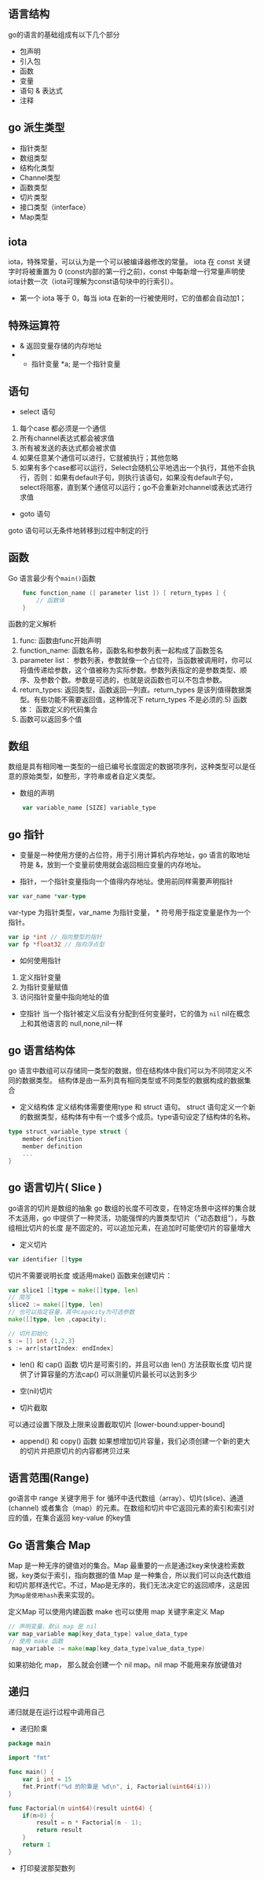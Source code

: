 
## 语言结构
go的语言的基础组成有以下几个部分
* 包声明
* 引入包
* 函数
* 变量
* 语句 & 表达式
* 注释

## go 派生类型
* 指针类型
* 数组类型
* 结构化类型
* Channel类型
* 函数类型
* 切片类型
* 接口类型（interface）
* Map类型

## iota
iota，特殊常量，可以认为是一个可以被编译器修改的常量。
iota 在 const 关键字时将被重置为 0 (const内部的第一行之前)，const 中每新增一行常量声明使iota计数一次（iota可理解为const语句块中的行索引）。

* 第一个 iota 等于 0，每当 iota 在新的一行被使用时，它的值都会自动加1；

## 特殊运算符

* & 返回变量存储的内存地址
* * 指针变量 *a; 是一个指针变量

## 语句

* select 语句
1) 每个case 都必须是一个通信
2) 所有channel表达式都会被求值
3) 所有被发送的表达式都会被求值
4) 如果任意某个通信可以进行，它就被执行；其他忽略
5) 如果有多个case都可以运行，Select会随机公平地选出一个执行，其他不会执行，否则：如果有default子句，则执行该语句，如果没有default子句，select将阻塞，直到某个通信可以运行；go不会重新对channel或表达式进行求值

* goto 语句

goto 语句可以无条件地转移到过程中制定的行

## 函数
Go 语言最少有个`main()`函数
```go
    func function_name ([ parameter list ]) [ return_types ] {
        // 函数体
    }
```
函数的定义解析
1) func: 函数由func开始声明
2) function_name: 函数名称，函数名和参数列表一起构成了函数签名
3) parameter list： 参数列表，参数就像一个占位符，当函数被调用时，你可以将值传递给参数，这个值被称为实际参数。参数列表指定的是参数类型、顺序、及参数个数。参数是可选的，也就是说函数也可以不包含参数。
4) return_types: 返回类型，函数返回一列直。return_types 是该列值得数据类型。有些功能不需要返回值，这种情况下 return_types 不是必须的.5) 函数体： 函数定义的代码集合
6) 函数可以返回多个值

## 数组

数组是具有相同唯一类型的一组已编号长度固定的数据项序列，这种类型可以是任意的原始类型，如整形，字符串或者自定义类型。

* 数组的声明
```js
    var variable_name [SIZE] variable_type
```

## go 指针
* 变量是一种使用方便的占位符，用于引用计算机内存地址，go 语言的取地址符是 &，放到一个变量前使用就会返回相应变量的内存地址。

* 指针，一个指针变量指向一个值得内存地址。使用前同样需要声明指针
```go
var var_name *var-type
```
var-type 为指针类型，var_name 为指针变量， * 符号用于指定变量是作为一个指针。
```go
var ip *int // 指向整型的指针
var fp *float32 // 指向浮点型
```
* 如何使用指针
1) 定义指针变量
2) 为指针变量赋值
3) 访问指针变量中指向地址的值

* 空指针
当一个指针被定义后没有分配到任何变量时，它的值为 `nil`
nil在概念上和其他语言的 null,none,nil一样

## go 语言结构体
go 语言中数组可以存储同一类型的数据，但在结构体中我们可以为不同项定义不同的数据类型。
结构体是由一系列具有相同类型或不同类型的数据构成的数据集合

* 定义结构体
定义结构体需要使用type 和 struct 语句。 struct 语句定义一个新的数据类型，结构体有中有一个或多个成员。type语句设定了结构体的名称。
```go
type struct_variable_type struct {
    member definition
    member definition
    ...
}
```

## go 语言切片( Slice )

go语言的切片是数组的抽象
go 数组的长度不可改变，在特定场景中这样的集合就不太适用，go 中提供了一种灵活，功能强悍的内置类型切片（”动态数组“），与数组相比切片的长度
是不固定的，可以追加元素，在追加时可能使切片的容量增大

* 定义切片
```go
var identifier []type
```
切片不需要说明长度
或适用make() 函数来创建切片：
```go
var slice1 []type = make([]type, len)
// 简写
slice2 := make([]type, len)
// 也可以指定容量，其中capacity为可选参数
make([]type, len ,capacity);

// 切片初始化
s := [] int {1,2,3}
s := arr[startIndex: endIndex]

```
* len() 和 cap() 函数
切片是可索引的，并且可以由 len() 方法获取长度
切片提供了计算容量的方法cap() 可以测量切片最长可以达到多少

* 空(nil)切片

* 切片截取

可以通过设置下限及上限来设置截取切片 [lower-bound:upper-bound]

* append() 和 copy() 函数
如果想增加切片容量，我们必须创建一个新的更大的切片并把原切片的内容都拷贝过来

## 语言范围(Range)
go语言中 range 关键字用于 for 循环中迭代数组（array）、切片(slice)、通道(channel) 或者集合（map）的元素。在数组和切片中它返回元素的索引和索引对应的值，在集合返回 key-value 的key值

## Go 语言集合 Map
Map 是一种无序的键值对的集合。Map 最重要的一点是通过key来快速检索数据，key类似于索引，指向数据的值
Map 是一种集合，所以我们可以向迭代数组和切片那样迭代它。不过，Map是无序的，我们无法决定它的返回顺序，这是因为`Map是使用hash`表来实现的。

定义Map
可以使用内建函数 make 也可以使用 map 关键字来定义 Map

```go
// 声明变量，默认 map 是 nil
var map_variable map[key_data_type] value_data_type
// 使用 make 函数
 map_variable := make(map[key_data_type]value_data_type)
```
如果初始化 map， 那么就会创建一个 nil map。nil map 不能用来存放键值对

## 递归
 递归就是在运行过程中调用自己
* 递归阶乘
```go
package main

import "fmt"

func main() {
	var i int = 15
    fmt.Printf("%d 的阶乘是 %d\n", i, Factorial(uint64(i)))
}

func Factorial(n uint64)(result uint64) {
	if(n>0) {
		result = n * Factorial(n - 1);
		return result
	}
	return 1
}
```
* 打印斐波那契数列